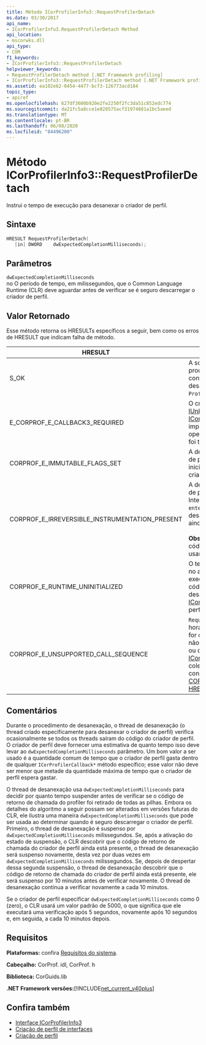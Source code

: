 ```yaml
---
title: Método ICorProfilerInfo3::RequestProfilerDetach
ms.date: 03/30/2017
api_name:
- ICorProfilerInfo3.RequestProfilerDetach Method
api_location:
- mscorwks.dll
api_type:
- COM
f1_keywords:
- ICorProfilerInfo3::RequestProfilerDetach
helpviewer_keywords:
- RequestProfilerDetach method [.NET Framework profiling]
- ICorProfilerInfo3::RequestProfilerDetach method [.NET Framework profiling]
ms.assetid: ea102e62-0454-4477-bcf3-126773acd184
topic_type:
- apiref
ms.openlocfilehash: 627df3600b920e2fe2250f2fc3da51c852edc774
ms.sourcegitcommit: da21fc5a8cce1e028575acf31974681a1bc5aeed
ms.translationtype: MT
ms.contentlocale: pt-BR
ms.lasthandoff: 06/08/2020
ms.locfileid: "84496200"
---
```

# <a name="icorprofilerinfo3requestprofilerdetach-method"></a>Método ICorProfilerInfo3::RequestProfilerDetach
Instrui o tempo de execução para desanexar o criador de perfil.  
  
## <a name="syntax"></a>Sintaxe  
  
```cpp  
HRESULT RequestProfilerDetach(  
   [in] DWORD    dwExpectedCompletionMilliseconds);  
```  
  
## <a name="parameters"></a>Parâmetros  
 `dwExpectedCompletionMilliseconds`  
 no O período de tempo, em milissegundos, que o Common Language Runtime (CLR) deve aguardar antes de verificar se é seguro descarregar o criador de perfil.  
  
## <a name="return-value"></a>Valor Retornado  
 Esse método retorna os HRESULTs específicos a seguir, bem como os erros de HRESULT que indicam falha de método.  
  
|HRESULT|Descrição|  
|-------------|-----------------|  
|S_OK|A solicitação de desanexação é válida e o procedimento de desanexação agora está continuando em outro thread. Quando a desanexação estiver totalmente concluída, um `ProfilerDetachSucceeded` evento será emitido.|  
|E_CORPROF_E_CALLBACK3_REQUIRED|O criador de perfil falhou em uma tentativa de [IUnknown:: QueryInterface](/windows/win32/api/unknwn/nf-unknwn-iunknown-queryinterface(q)) para a interface [ICorProfilerCallback3](icorprofilercallback3-interface.md) , que deve ser implementada para oferecer suporte à operação de desanexação. A desanexação não foi tentada.|  
|CORPROF_E_IMMUTABLE_FLAGS_SET|A desanexação é impossível porque o criador de perfil define sinalizadores imutáveis na inicialização. A desanexação não foi tentada; o criador de perfil ainda está totalmente anexado.|  
|CORPROF_E_IRREVERSIBLE_INSTRUMENTATION_PRESENT|A desanexação é impossível porque o criador de perfil usou o código MSIL (Microsoft Intermediate Language) instrumentado ou `enter` / `leave` ganchos inseridos. A desanexação não foi tentada; o criador de perfil ainda está totalmente anexado.<br /><br /> **Observação** O código MSIL instrumentado é o código que é fornecido pelo criador de perfil usando o método [SetILFunctionBody](icorprofilerinfo-setilfunctionbody-method.md) .|  
|CORPROF_E_RUNTIME_UNINITIALIZED|O tempo de execução ainda não foi inicializado no aplicativo gerenciado. (Ou seja, o tempo de execução não foi totalmente carregado.) Esse código de erro pode ser retornado quando a desanexação é solicitada dentro do método [ICorProfilerCallback:: Initialize](icorprofilercallback-initialize-method.md) do retorno de perfil.|  
|CORPROF_E_UNSUPPORTED_CALL_SEQUENCE|`RequestProfilerDetach`foi chamado em um horário sem suporte. Isso ocorrerá se o método for chamado em um thread gerenciado, mas não dentro de um método [ICorProfilerCallback](icorprofilercallback-interface.md) ou de dentro de um método [ICorProfilerCallback](icorprofilercallback-interface.md) que não possa tolerar uma coleta de lixo. Para obter mais informações, consulte [CORPROF_E_UNSUPPORTED_CALL_SEQUENCE HRESULT](corprof-e-unsupported-call-sequence-hresult.md).|  
  
## <a name="remarks"></a>Comentários  
 Durante o procedimento de desanexação, o thread de desanexação (o thread criado especificamente para desanexar o criador de perfil) verifica ocasionalmente se todos os threads saíram do código do criador de perfil. O criador de perfil deve fornecer uma estimativa de quanto tempo isso deve levar ao `dwExpectedCompletionMilliseconds` parâmetro. Um bom valor a ser usado é a quantidade comum de tempo que o criador de perfil gasta dentro de qualquer `ICorProfilerCallback*` método específico; esse valor não deve ser menor que metade da quantidade máxima de tempo que o criador de perfil espera gastar.  
  
 O thread de desanexação usa `dwExpectedCompletionMilliseconds` para decidir por quanto tempo suspender antes de verificar se o código de retorno de chamada do profiler foi retirado de todas as pilhas. Embora os detalhes do algoritmo a seguir possam ser alterados em versões futuras do CLR, ele ilustra uma maneira `dwExpectedCompletionMilliseconds` que pode ser usada ao determinar quando é seguro descarregar o criador de perfil. Primeiro, o thread de desanexação é suspenso por `dwExpectedCompletionMilliseconds` milissegundos. Se, após a ativação do estado de suspensão, o CLR descobrir que o código de retorno de chamada do criador de perfil ainda está presente, o thread de desanexação será suspenso novamente, desta vez por duas vezes em `dwExpectedCompletionMilliseconds` milissegundos. Se, depois de despertar dessa segunda suspensão, o thread de desanexação descobrir que o código de retorno de chamada do criador de perfil ainda está presente, ele será suspenso por 10 minutos antes de verificar novamente. O thread de desanexação continua a verificar novamente a cada 10 minutos.  
  
 Se o criador de perfil especificar `dwExpectedCompletionMilliseconds` como 0 (zero), o CLR usará um valor padrão de 5000, o que significa que ele executará uma verificação após 5 segundos, novamente após 10 segundos e, em seguida, a cada 10 minutos depois.  
  
## <a name="requirements"></a>Requisitos  
 **Plataformas:** confira [Requisitos do sistema](../../get-started/system-requirements.md).  
  
 **Cabeçalho:** CorProf. idl, CorProf. h  
  
 **Biblioteca:** CorGuids.lib  
  
 **.NET Framework versões:**[!INCLUDE[net_current_v40plus](../../../../includes/net-current-v40plus-md.md)]  
  
## <a name="see-also"></a>Confira também

- [Interface ICorProfilerInfo3](icorprofilerinfo3-interface.md)
- [Criação de perfil de interfaces](profiling-interfaces.md)
- [Criação de perfil](index.md)

